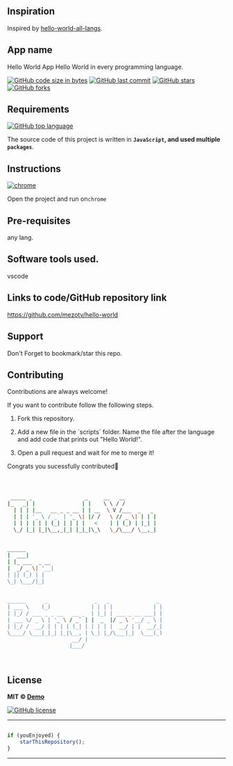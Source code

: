 



## Inspiration

Inspired by [hello-world-all-langs](https://github.com/calixtocarolina/hello-world-all-langs).


## App name
Hello World App
Hello World in every programming language.

[![GitHub code size in bytes](https://img.shields.io/github/languages/code-size/mezotv/hello-world?logo=github&style=social)](https://github.com/NodeJSEngineering/) [![GitHub last commit](https://img.shields.io/github/last-commit/mezotv/hello-world?style=social&logo=git)](https://github.com/NodeJSEngineering/) [![GitHub stars](https://img.shields.io/github/stars/mezotv/hello-world?style=social)](https://github.com/mezotv/hello-world/stargazers) [![GitHub forks](https://img.shields.io/github/forks/mezotv/hello-world?style=social&logo=git)](https://github.com/mezotv/hello-world/network)

## Requirements

[![GitHub top language](https://img.shields.io/github/languages/top/mezotv/hello-world?logo=html&style=social)](https://github.com/mezotv/)

The source code of this project is written in **`JavaScript`, and used multiple `packages`**. 

## Instructions

[![chrome](https://img.shields.io/badge/Open-project-lightgrey.svg?logo=google-chrome&style=popout&logoColor=red)](#)

Open the project and run on`chrome`

## Pre-requisites
any lang.

## Software tools used.
vscode
## Links to code/GitHub repository link
https://github.com/mezotv/hello-world

## Support
Don't Forget to bookmark/star this repo.

## Contributing

Contributions are always welcome!

If you want to contribute follow the following steps.

1. Fork this repository.

2. Add a new file in the ´scripts´ folder. Name the file after the language and add code that prints out "Hello World!".

3. Open a pull request and wait for me to merge it!

Congrats you sucessfully contributed🥳

```bash



 _____ _                 _     __   __            
|_   _| |               | |    \ \ / /            
  | | | |__   __ _ _ __ | | __  \ V /___  _   _   
  | | | '_ \ / _` | '_ \| |/ /   \ // _ \| | | |  
  | | | | | | (_| | | | |   <    | | (_) | |_| |  
  \_/ |_| |_|\__,_|_| |_|_|\_\   \_/\___/ \__,_|  
                                                  
                                                  
______                                            
|  ___|                                           
| |_ ___  _ __                                    
|  _/ _ \| '__|                                   
| || (_) | |                                      
\_| \___/|_|                                      
                                                  
                                                  
______      _               _   _               _ 
| ___ \    (_)             | | | |             | |
| |_/ / ___ _ _ __   __ _  | |_| | ___ _ __ ___| |
| ___ \/ _ \ | '_ \ / _` | |  _  |/ _ \ '__/ _ \ |
| |_/ /  __/ | | | | (_| | | | | |  __/ | |  __/_|
\____/ \___|_|_| |_|\__, | \_| |_/\___|_|  \___(_)
                     __/ |                        
                    |___/                         

 


```

## License

**MIT &copy; [Demo](https://github.com/mezotv/hello-world/blob/master/LICENSE)**

[![GitHub license](https://img.shields.io/github/license/mezotv/hello-world?style=social&logo=github)](https://github.com/mezotv/hello-world/blob/master/LICENSE)

---------

```javascript

if (youEnjoyed) {
    starThisRepository();
}

```

-----------



